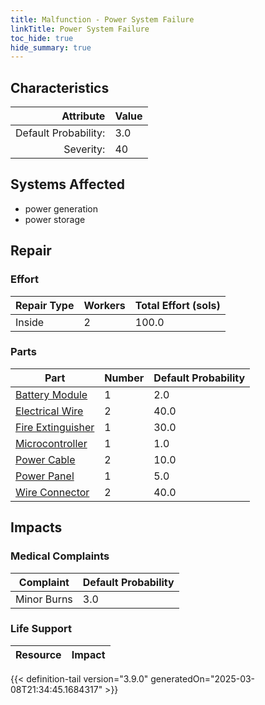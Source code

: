```yaml
---
title: Malfunction - Power System Failure
linkTitle: Power System Failure
toc_hide: true
hide_summary: true
---
```

<!-- This is generated by the MarsSim HelpGenertor, do not edit. -->

## Characteristics

| Attribute      | Value |
|--------:|:------|
|Default Probability:|3.0|
|Severity:|40|

## Systems Affected 
- power generation
- power storage

## Repair

### Effort
|Repair Type|Workers|Total Effort (sols)|
|---|---|---|
|Inside|2|100.0|

### Parts
|Part|Number|Default Probability|
|---|---|---|
|[Battery Module](/docs/definitions/part/battery-module)|1|2.0|
|[Electrical Wire](/docs/definitions/part/electrical-wire)|2|40.0|
|[Fire Extinguisher](/docs/definitions/part/fire-extinguisher)|1|30.0|
|[Microcontroller](/docs/definitions/part/microcontroller)|1|1.0|
|[Power Cable](/docs/definitions/part/power-cable)|2|10.0|
|[Power Panel](/docs/definitions/part/power-panel)|1|5.0|
|[Wire Connector](/docs/definitions/part/wire-connector)|2|40.0|

## Impacts

### Medical Complaints
|Complaint|Default Probability|
|---|---|
|Minor Burns|3.0|

### Life Support
|Resource|Impact|
|---|---|


{{< definition-tail version="3.9.0" generatedOn="2025-03-08T21:34:45.1684317" >}}

